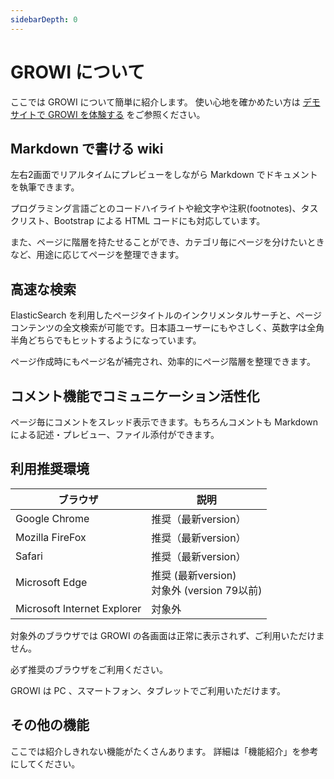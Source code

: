 ```yaml
---
sidebarDepth: 0
---
```


# GROWI について

ここでは GROWI について簡単に紹介します。
使い心地を確かめたい方は [デモサイトで GROWI を体験する](/ja/guide/getting-started/try_growi.html) をご参照ください。

## Markdown で書ける wiki

左右2画面でリアルタイムにプレビューをしながら Markdown でドキュメントを執筆できます。

プログラミング言語ごとのコードハイライトや絵文字や注釈(footnotes)、タスクリスト、Bootstrap による HTML コードにも対応しています。

また、ページに階層を持たせることができ、カテゴリ毎にページを分けたいときなど、用途に応じてページを整理できます。

## 高速な検索

ElasticSearch を利用したページタイトルのインクリメンタルサーチと、ページコンテンツの全文検索が可能です。日本語ユーザーにもやさしく、英数字は全角半角どちらでもヒットするようになっています。

ページ作成時にもページ名が補完され、効率的にページ階層を整理できます。

## コメント機能でコミュニケーション活性化

ページ毎にコメントをスレッド表示できます。もちろんコメントも Markdown による記述・プレビュー、ファイル添付ができます。

## 利用推奨環境

|ブラウザ|説明|
|---|---|
|Google Chrome| 推奨（最新version）|
|Mozilla FireFox| 推奨（最新version）|
|Safari| 推奨（最新version）|
|Microsoft Edge| 推奨 (最新version)<br />対象外 (version 79以前) |
|Microsoft Internet Explorer| 対象外 |

対象外のブラウザでは GROWI の各画面は正常に表示されず、ご利用いただけません。

必ず推奨のブラウザをご利用ください。

GROWI は PC 、スマートフォン、タブレットでご利用いただけます。

## その他の機能

ここでは紹介しきれない機能がたくさんあります。
詳細は「機能紹介」を参考にしてください。

